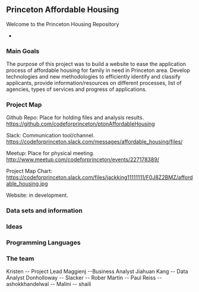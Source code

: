 

## Princeton Affordable Housing

Welcome to the Princeton Housing Repository

*

### Main Goals

The purpose of this project was to build a website to ease the application process of affordable housing for family in need in Princeton area. Develop technologies and new methodologies to efficiently identify and classify applicants, provide information/resources on different processes, list of agencies, types of services and progress of applications.


### Project Map

Github Repo: Place for holding files and analysis results.
https://github.com/codeforprinceton/ptonAffordableHousing

Slack: Communication tool/channel. 
https://codeforprinceton.slack.com/messages/affordable_housing/files/

Meetup: Place for physical meeting.
http://www.meetup.com/codeforprinceton/events/227178389/

Project Map Chart: 
https://codeforprinceton.slack.com/files/jackking11111111/F0J8Z2BMZ/affordable_housing.jpg

Website:  in development.



### Data sets and information



### Ideas



### Programming Languages



### The team
Kristen -- Project Lead
Maggienj --Business Analyst
Jiahuan Kang -- Data Analyst
Donholloway -- 
Slacker --
Rober Martin --
Paul Reiss --
ashokkhandelwal --
Malini --
shaili



